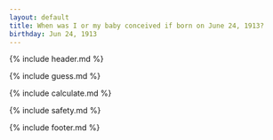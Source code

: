 ```yaml
---
layout: default
title: When was I or my baby conceived if born on June 24, 1913?
birthday: Jun 24, 1913
---
```


{% include header.md %}

{% include guess.md %}

{% include calculate.md %}

{% include safety.md %}

{% include footer.md %}



